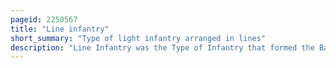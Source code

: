 ```yaml
---
pageid: 2250567
title: "Line infantry"
short_summary: "Type of light infantry arranged in lines"
description: "Line Infantry was the Type of Infantry that formed the Basis of european Land Armies from mid-17th Century to the mid-19th Century. Maurice of Nassau and Gustavus Adolphus are generally regarded as its Pioneers while Turenne and Montecuccoli are closely associated with the Development of linear Infantry Tactics following 1648. For both Battle and Parade Drill, it consisted of two to four Ranks of Foot Soldiers drawn up Side by Side in rigid Alignment, and thereby maximizing the Effect of their Firepower. By Extension the Term came to be applied to regular Regiments of the Line as opposed to light Infantry Skirmishers militia Support Personnel plus some other special Categories of Infantry not focused on heavy front Line Combat."
---
```

